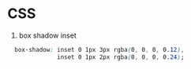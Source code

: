 # CSS 
1. box shadow inset
```css
  box-shadow: inset 0 1px 3px rgba(0, 0, 0, 0.12),
              inset 0 1px 2px rgba(0, 0, 0, 0.24);
```

